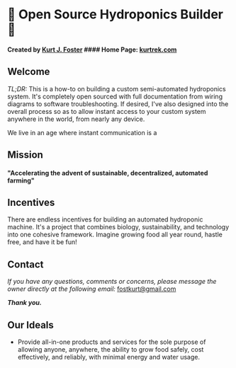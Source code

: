
# :herb: Open Source Hydroponics Builder :evergreen_tree:

#### Created by [Kurt J. Foster](https://kfost.com/ "Heading link") #### Home Page: [kurtrek.com](https://kurtrek.com/ "Heading link")


## Welcome

_TL;DR:_ This is a how-to on building a custom semi-automated hydroponics system. It's completely open sourced with full documentation from wiring diagrams to software troubleshooting. If desired, I've also designed into the overall process so as to allow instant access to your custom system anywhere in the world, from nearly any device.

We live in an age where instant communication is a 

## Mission

#### "Accelerating the advent of sustainable, decentralized, automated farming"

## Incentives

There are endless incentives for building an automated hydroponic machine. It's a project that combines biology, sustainability, and technology into one cohesive framework. Imagine growing food all year round, hastle free, and have it be fun!

## Contact

_If you have any questions, comments or concerns, please message the owner directly at 
the following email:_ fostkurt@gmail.com

_**Thank you.**_


## Our Ideals

- Provide all-in-one products and services for the sole purpose of allowing anyone, anywhere, the ability to grow 
food safely, cost effectively, and reliably, with minimal energy and water usage.
